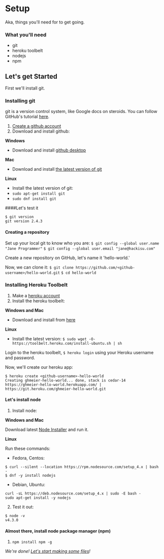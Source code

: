 # Setup
Aka, things you'll need for to get going.

### What you'll need
* git
* heroku toolbelt
* nodejs
* npm

## Let's get Started
First we'll install git.

### Installing git
git is a version control system, like Google docs on steroids.
You can follow GitHub's tutorial [here](https://help.github.com/articles/set-up-git).

1. [Create a github account](https://github.com/join)
2. Download and install github:

__Windows__
  * Download and install [github desktop](https://desktop.github.com)

__Mac__
  * Download and install [the latest version of git](http://git-scm.com/downloads)

__Linux__
  * Install the latest version of git: 
   * `sudo apt-get install git`
   * `sudo dnf install git`

####Let's test it
```shell 
$ git version
git version 2.4.3
 ```
#### Creating a repository
Set up your local git to know who you are:
`$ git config --global user.name "Jane Programmer"`
`$ git config --global user.email "jane@hackisu.com"`

Create a new repository on GitHub, let's name it 'hello-world.'

Now, we can clone it:
`$ git clone https://github.com/<github-username>/hello-world.git`
`$ cd hello-world`

### Installing Heroku Toolbelt

1. Make a [heroku account](https://signup.heroku.com/)
2. Install the heroku toolbelt:

__Windows and Mac__
  * Download and install from [here](https://devcenter.heroku.com/articles/getting-started-with-nodejs#set-up)

__Linux__
  * Install the latest version: `$ sudo wget -O- https://toolbelt.heroku.com/install-ubuntu.sh | sh`
  
Login to the heroku toolbelt, `$ heroku login` using your Heroku username and password. 

Now, we'll create our heroku app:
```
$ heroku create <github-username>-hello-world
Creating ghmeier-hello-world... done, stack is cedar-14
https://ghmeier-hello-world.herokuapp.com/ | https://git.heroku.com/ghmeier-hello-world.git
```

#### Let's install node

1. Install node:

__Windows and Mac__

Download latest [Node Installer](https://nodejs.org/en/download/) and run it.

__Linux__

Run these commands:
* Fedora, Centos:
```
$ curl --silent --location https://rpm.nodesource.com/setup_4.x | bash -
$ dnf -y install nodejs
```
* Debian, Ubuntu:
```
curl -sL https://deb.nodesource.com/setup_4.x | sudo -E bash -
sudo apt-get install -y nodejs
```

2. Test it out:
```
$ node -v
v4.3.0
```

#### Almost there, install node package manager (npm)

1. `npm install npm -g`

*We're done! [Let's start making some files](/making-the-app.md)!*
